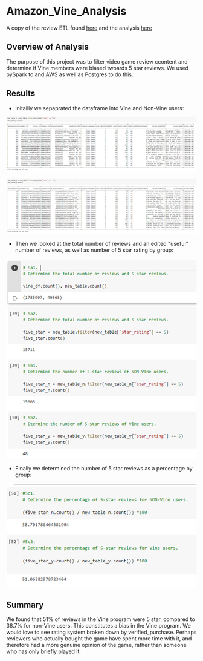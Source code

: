 # Amazon_Vine_Analysis

A copy of the review ETL found [here](https://github.com/Mikeblanchard/Amazon_Vine_Analysis/blob/main/Amazon_Reviews_ETL.ipynb) and the analysis [here](https://github.com/Mikeblanchard/Amazon_Vine_Analysis/blob/main/Vine_Review_Analysis.ipynb)

## Overview of Analysis 

The purpose of this project was to filter video game review ccontent and determine if Vine members were biased twoards 5 star reviews. We used pySpark to and AWS as well as Postgres to do this. 

## Results

- Initailly we sepaprated the dataframe into Vine and Non-Vine users:

![](https://github.com/Mikeblanchard/Amazon_Vine_Analysis/blob/main/Resources/Chal_16-2.png%20.png)

![](https://github.com/Mikeblanchard/Amazon_Vine_Analysis/blob/main/Resources/Chal_16-5.png%20.png)

- Then we looked at the total number of reviews and an edited "useful" number of reviews, as well as number of 5 star rating by group:

![](https://github.com/Mikeblanchard/Amazon_Vine_Analysis/blob/main/Resources/Chal_16-3.png%20.png)

- Finally we determined the number of 5 star reviews as a percentage by group:

![](https://github.com/Mikeblanchard/Amazon_Vine_Analysis/blob/main/Resources/Chal_16-4.png%20.png)


## Summary

We found that 51% of reviews in the Vine program were 5 star, compared to 38.7%  for non-Vine users. This constitutes a bias in the Vine program. We would love to see rating system broken down by verified_purchase. Perhaps reviewers who actually bought the game have spent more time with it, and therefore had a more genuine opinion of the game, rather than someone who has only briefly played it. 
